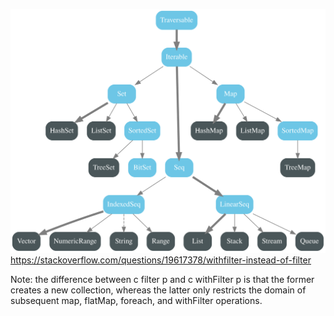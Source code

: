 

![collections-immutable-diagra](figures/collections-immutable-diagram.svg)
https://stackoverflow.com/questions/19617378/withfilter-instead-of-filter

Note: the difference between c filter p and c withFilter p is that the former creates a new collection, whereas the latter only restricts the domain of subsequent map, flatMap, foreach, and withFilter operations.
